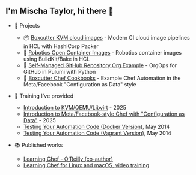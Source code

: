 ## I'm Mischa Taylor, hi there 👋

- 🌟 Projects
  - 📦 [Boxcutter KVM cloud images](https://github.com/boxcutter/kvm) - Modern CI cloud image pipelines in HCL with HashiCorp Packer
  - 🐋 [Robotics Open Container Images](https://github.com/boxcutter/oci) - Robotics container images using BuildKit/Bake in HCL
  - 👯 [Self-Managed GitHub Repository Org Example](https://github.com/boxcutter/pulumi-github-repository) - OrgOps for GitHub in Pulumi with Python
  - 🧱 [Boxcutter Chef Cookbooks](https://github.com/boxcutter/boxcutter-chef-cookbooks) - Example Chef Automation in the Meta/Facebook "Configuration as Data" style

- 📝 Training I've provided
  - [Introduction to KVM/QEMU/Libvirt](https://taylorific.github.io/kvm-training/) - 2025
  - [Introduction to Meta/Facebook-style Chef with "Configuration as Data"](https://taylorific.github.io/chef-training/) - 2025
  - [Testing Your Automation Code (Docker Version)](https://www.slideshare.net/misheska/testing-yourautomationcode-docker-version-v02), May 2014
  - [Testing Your Automation Code (Vagrant Version)](https://www.slideshare.net/slideshow/testing-your-automation-code-vagrant-version-v02/34902564), May 2014

- 📚 Published works
  - [Learning Chef - O'Reilly (co-author)](https://learning.oreilly.com/library/view/learning-chef/9781491945087/)
  - [Learning Chef for Linux and macOS, video training](https://www.oreilly.com/library/view/learning-chef-for/9781491959442/)
